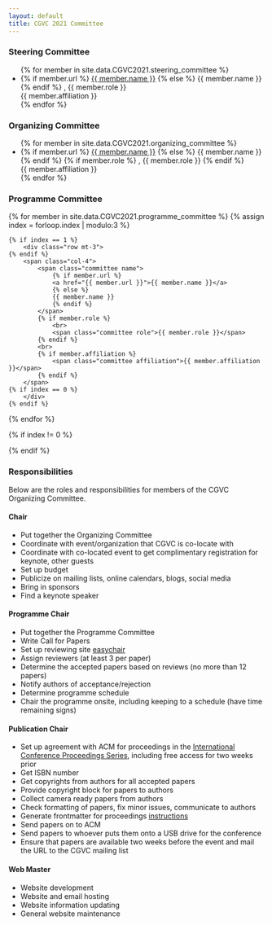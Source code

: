 ```yaml
---
layout: default
title: CGVC 2021 Committee
---
```


### Steering Committee

<ul>
    {% for member in site.data.CGVC2021.steering_committee %}
    <li class="committee-list">
        <span class="committee name">
            {% if member.url %}
            <a href="{{ member.url }}">{{ member.name }}</a>
            {% else %}
            {{ member.name }}
            {% endif %}
        </span>
        <span class="committee role">, {{ member.role }}</span><br>
        <span class="committee affiliation">{{ member.affiliation }}</span>
    </li>
    {% endfor %}
</ul>

### Organizing Committee

<ul>
    {% for member in site.data.CGVC2021.organizing_committee %}
    <li class="committee-list">
        <span class="committee name">
            {% if member.url %}
            <a href="{{ member.url }}">{{ member.name }}</a>
            {% else %}
            {{ member.name }}
            {% endif %}
        </span>
        {% if member.role %}
        <span class="committee role">, {{ member.role }}</span>
        {% endif %}
        <br>
        <span class="committee affiliation">{{ member.affiliation }}</span>
    </li>
    {% endfor %}
</ul>

### Programme Committee

<div class="programme-committee">

{% for member in site.data.CGVC2021.programme_committee %}
{% assign index = forloop.index | modulo:3 %}

    {% if index == 1 %}
        <div class="row mt-3">
    {% endif %}
        <span class="col-4">
            <span class="committee name">
                {% if member.url %}
                <a href="{{ member.url }}">{{ member.name }}</a>
                {% else %}
                {{ member.name }}
                {% endif %}
            </span>
            {% if member.role %}
                <br>
                <span class="committee role">{{ member.role }}</span>
            {% endif %}
            <br>
            {% if member.affiliation %}
                <span class="committee affiliation">{{ member.affiliation }}</span>
            {% endif %}
        </span>
    {% if index == 0 %}
        </div>
    {% endif %}

{% endfor %}

{% if index != 0 %}

</div>
{% endif %}

</div>

### Responsibilities

Below are the roles and responsibilities for members of the CGVC Organizing Committee.

#### Chair

- Put together the Organizing Committee
- Coordinate with event/organization that CGVC is co-locate with
- Coordinate with co-located event to get complimentary registration for keynote, other guests
- Set up budget
- Publicize on mailing lists, online calendars, blogs, social media
- Bring in sponsors
- Find a keynote speaker

#### Programme Chair

- Put together the Programme Committee
- Write Call for Papers
- Set up reviewing site [easychair](http://www.easychair.org/)
- Assign reviewers (at least 3 per paper)
- Determine the accepted papers based on reviews (no more than 12 papers)
- Notify authors of acceptance/rejection
- Determine programme schedule
- Chair the programme onsite, including keeping to a schedule (have time remaining signs)

#### Publication Chair

- Set up agreement with ACM for proceedings in the [International Conference Proceedings
  Series](https://www.acm.org/publications/icp_series), including free access for two weeks prior
- Get ISBN number
- Get copyrights from authors for all accepted papers
- Provide copyright block for papers to authors
- Collect camera ready papers from authors
- Check formatting of papers, fix minor issues, communicate to authors
- Generate frontmatter for proceedings [instructions](https://www.acm.org/publications/icps-instructions/)
- Send papers on to ACM
- Send papers to whoever puts them onto a USB drive for the conference
- Ensure that papers are available two weeks before the event and mail the URL to the CGVC mailing list

#### Web Master

- Website development
- Website and email hosting
- Website information updating
- General website maintenance
